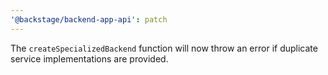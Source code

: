 ```yaml
---
'@backstage/backend-app-api': patch
---
```


The `createSpecializedBackend` function will now throw an error if duplicate service implementations are provided.
